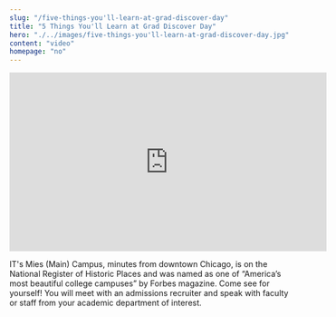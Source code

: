 ```yaml
--- 
slug: "/five-things-you'll-learn-at-grad-discover-day"
title: "5 Things You'll Learn at Grad Discover Day"
hero: "./../images/five-things-you'll-learn-at-grad-discover-day.jpg"
content: "video"
homepage: "no"
---
```


<iframe width="560" height="315" src="https://www.youtube.com/embed/0BIRwSfHOeU" frameborder="0" allow="accelerometer; autoplay; encrypted-media; gyroscope; picture-in-picture" allowfullscreen></iframe>

IT's Mies (Main) Campus, minutes from downtown Chicago, is on the National Register of Historic Places and was named as one of “America’s most beautiful college campuses” by Forbes magazine. Come see for yourself! You will meet with an admissions recruiter and speak with faculty or staff from your academic department of interest.